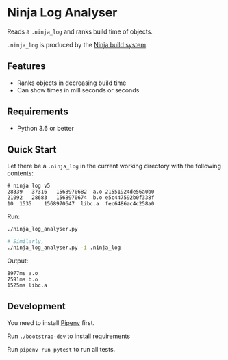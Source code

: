 # Ninja Log Analyser

Reads a `.ninja_log` and ranks build time of objects.

`.ninja_log` is produced by the [Ninja build system](https://ninja-build.org/manual.html#ref_log).

## Features

- Ranks objects in decreasing build time
- Can show times in milliseconds or seconds

## Requirements

- Python 3.6 or better

## Quick Start

Let there be a `.ninja_log` in the current working directory with the following contents:

```text
# ninja log v5
28339	37316	1568970682	a.o	21551924de56a0b0
21092	28683	1568970674	b.o	e5c447592b0f338f
10	1535	1568970647	libc.a	fec6486ac4c258a0
```

Run:

```bash
./ninja_log_analyser.py

# Similarly,
./ninja_log_analyser.py -i .ninja_log
```

Output:

```text
8977ms a.o
7591ms b.o
1525ms libc.a
```

## Development

You need to install [Pipenv](https://pipenv.readthedocs.io/en/latest/) first.

Run `./bootstrap-dev` to install requirements

Run `pipenv run pytest` to run all tests.
